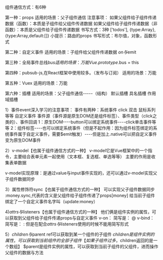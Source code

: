 组件通信方式：有6种

第一种：props
适用的场景：父子组件通信
注意事项：
如果父组件给子组件传递数据（函数）：本质是子组件给父组件传递数据
如果父组件给子组件传递数据（非函数）：本质是父组件给子组件传递数据
书写方式：3种
['todos'], {type:Array}, {type:Array,default:[]}
小提示：路由的props
书写形式：布尔值，对象，函数形式

第二种：自定义事件
适用的场景：子组件给父组件传递数据
$on与$emit

第三种：全局事件总线$bus
适用的场景：万能
Vue.prototype.$bus = this

第四种：pubsub-js,在React框架中使用较多。（发布与订阅）
适用的场景：万能

第五种：Vuex
适用的场景：万能

第六种：插槽
适用的场景：父子组件通信-----（结构）
默认插槽
具名插槽
作用域插槽

1）事件event深入学习的注意事项：
事件有两种：系统事件 click 双击 鼠标系列等等
          自定义事件
事件源（事件源是原生DOM还是组件标签）、事件类型（click之类的）、事件回调
1：原生DOM----button可以绑定系统事件----click单击事件等等
2：组件标签----也可以绑定系统事件（但是不起作用：因为组件标签绑定的系统事件属于自定义事件，需要$emit触发）----但是加上.native可以把自定义事件变为原生DOM事件

2）v-model【也属于组件通信方式的一种】
v-model它是Vue框架中的一个指令，主要结合表单元素一起使用（文本框、复选框、单选等等）
主要的作用是收集表单数据

v-model实现原理：是通过value与input事件实现的，还可以通过v-model实现父子组件数据同步


3）属性修饰符sync【也属于组件通信方式的一种】
可以实现父子组件数据同步
:money.sync,代表的含义是父组件给子组件传递了props[money] 给当前子组件绑定了一个自定义事件名字叫（update:money）

4)$attrs与$listeners【也属于组件通信方式的一种】
他们俩是组件实例的属性，可以获取到父组件给子组件传递props与自定义事件
v-on：     简写是：    @
v-bind：   简写是：    :
但是在配合$attrs与$listeners使用的时候不能用简写形式

5）$children与$parent
ref可以获取到某一个组件的子组件
$children是组件实例的属性，可以获取到当前组件的全部子组件【如果子组件过多，$children返回的是一个数组】
$parent是组件实例的属性，可以获取到当前子组件的父组件，进而操作父组件的数据与方法